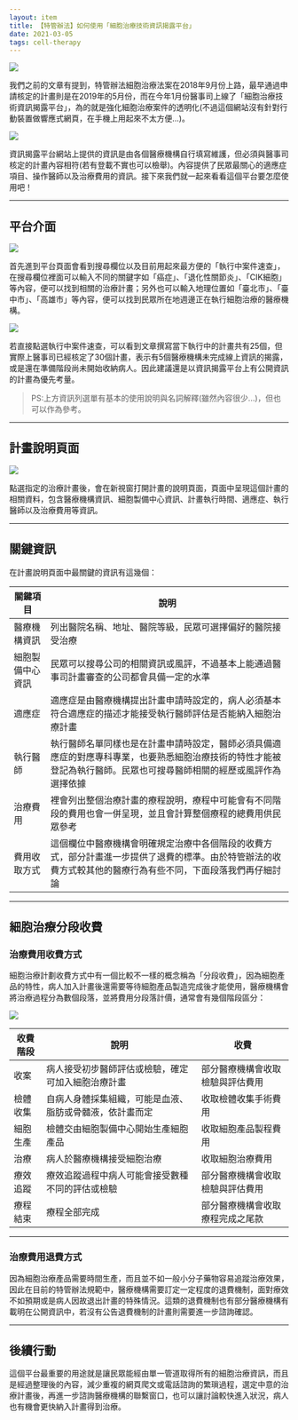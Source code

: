 ```yaml
---
layout: item
title: 【特管辦法】如何使用「細胞治療技術資訊揭露平台」
date: 2021-03-05
tags: cell-therapy
---
```


![](https://i.imgur.com/iBjVlrl.png)

我們之前的文章有提到，特管辦法細胞治療法案在2018年9月份上路，最早通過申請核定的計畫則是在2019年的5月份，而在今年1月份醫事司上線了「細胞治療技術資訊揭露平台」，為的就是強化細胞治療案件的透明化(不過這個網站沒有針對行動裝置做響應式網頁，在手機上用起來不太方便...)。

![](https://i.imgur.com/8RMwnVo.jpg)

資訊揭露平台網站上提供的資訊是由各個醫療機構自行填寫維護，但必須與醫事司核定的計畫內容相符(若有登載不實也可以檢舉)。內容提供了民眾最關心的適應症項目、操作醫師以及治療費用的資訊。接下來我們就一起來看看這個平台要怎麼使用吧！

---

## 平台介面

![](https://i.imgur.com/9PjXie0.jpg)

首先進到平台頁面會看到搜尋欄位以及目前用起來最方便的「執行中案件速查」，在搜尋欄位裡面可以輸入不同的關鍵字如「癌症」、「退化性關節炎」、「CIK細胞」等內容，便可以找到相關的治療計畫；另外也可以輸入地理位置如「臺北市」、「臺中市」、「高雄市」等內容，便可以找到民眾所在地週邊正在執行細胞治療的醫療機構。

![](https://i.imgur.com/j8CQOq5.jpg)

若直接點選執行中案件速查，可以看到文章撰寫當下執行中的計畫共有25個，但實際上醫事司已經核定了30個計畫，表示有5個醫療機構未完成線上資訊的揭露，或是還在準備階段尚未開始收納病人。因此建議還是以資訊揭露平台上有公開資訊的計畫為優先考量。
>PS:上方資訊列選單有基本的使用說明與名詞解釋(雖然內容很少...)，但也可以作為參考。

---

## 計畫說明頁面

![](https://i.imgur.com/NpfBb1E.jpg)

點選指定的治療計畫後，會在新視窗打開計畫的說明頁面，頁面中呈現這個計畫的相關資料，包含醫療機構資訊、細胞製備中心資訊、計畫執行時間、適應症、執行醫師以及治療費用等資訊。

---

## 關鍵資訊

在計畫說明頁面中最關鍵的資訊有這幾個：

關鍵項目|說明
---|---
醫療機構資訊|列出醫院名稱、地址、醫院等級，民眾可選擇偏好的醫院接受治療
細胞製備中心資訊|民眾可以搜尋公司的相關資訊或風評，不過基本上能通過醫事司計畫審查的公司都會具備一定的水準
適應症|適應症是由醫療機構提出計畫申請時設定的，病人必須基本符合適應症的描述才能接受執行醫師評估是否能納入細胞治療計畫
執行醫師|執行醫師名單同樣也是在計畫申請時設定，醫師必須具備適應症的對應專科專業，也要熟悉細胞治療技術的特性才能被登記為執行醫師。民眾也可搜尋醫師相關的經歷或風評作為選擇依據
治療費用|裡會列出整個治療計畫的療程說明，療程中可能會有不同階段的費用也會一併呈現，並且會計算整個療程的總費用供民眾參考
費用收取方式|這個欄位中醫療機構會明確規定治療中各個階段的收費方式，部分計畫進一步提供了退費的標準。由於特管辦法的收費方式較其他的醫療行為有些不同，下面段落我們再仔細討論

---

## 細胞治療分段收費

### 治療費用收費方式

細胞治療計劃收費方式中有一個比較不一樣的概念稱為「分段收費」，因為細胞產品的特性，病人加入計畫後還需要等待細胞產品製造完成後才能使用，醫療機構會將治療過程分為數個段落，並將費用分段落計價，通常會有幾個階段區分：

![](https://i.imgur.com/Uf6EDVP.png)


收費階段|說明|收費
---|---|---
收案|病人接受初步醫師評估或檢驗，確定可加入細胞治療計畫|部分醫療機構會收取檢驗與評估費用
檢體收集|自病人身體採集組織，可能是血液、脂肪或骨髓液，依計畫而定|收取檢體收集手術費用
細胞生產|檢體交由細胞製備中心開始生產細胞產品|收取細胞產品製程費用
治療|病人於醫療機構接受細胞治療|收取細胞治療費用
療效追蹤|療效追蹤過程中病人可能會接受數種不同的評估或檢驗|部分醫療機構會收取檢驗與評估費用
療程結束|療程全部完成|部分醫療機構會收取療程完成之尾款

---

### 治療費用退費方式

因為細胞治療產品需要時間生產，而且並不如一般小分子藥物容易追蹤治療效果，因此在目前的特管辦法規範中，醫療機構需要訂定一定程度的退費機制，面對療效不如預期或是病人因故退出計畫的特殊情況。這類的退費機制也有部分醫療機構有載明在公開資訊中，若沒有公告退費機制的計畫則需要進一步諮詢確認。

---

## 後續行動

這個平台最重要的用途就是讓民眾能經由單一管道取得所有的細胞治療資訊，而且是經過整理後的內容，減少重複的網頁爬文或電話諮詢的繁瑣過程，選定中意的治療計畫後，再進一步諮詢醫療機構的聯繫窗口，也可以讓討論較快進入狀況，病人也有機會更快納入計畫得到治療。

